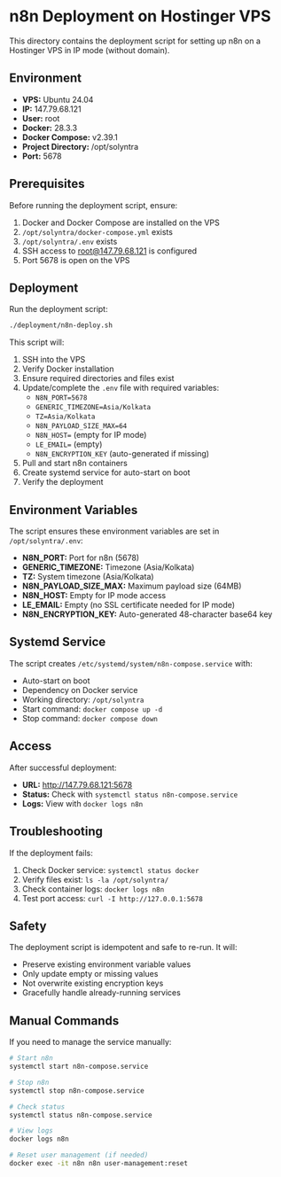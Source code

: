# n8n Deployment on Hostinger VPS

This directory contains the deployment script for setting up n8n on a Hostinger VPS in IP mode (without domain).

## Environment

- **VPS:** Ubuntu 24.04
- **IP:** 147.79.68.121
- **User:** root
- **Docker:** 28.3.3
- **Docker Compose:** v2.39.1
- **Project Directory:** /opt/solyntra
- **Port:** 5678

## Prerequisites

Before running the deployment script, ensure:

1. Docker and Docker Compose are installed on the VPS
2. `/opt/solyntra/docker-compose.yml` exists
3. `/opt/solyntra/.env` exists
4. SSH access to root@147.79.68.121 is configured
5. Port 5678 is open on the VPS

## Deployment

Run the deployment script:

```bash
./deployment/n8n-deploy.sh
```

This script will:

1. SSH into the VPS
2. Verify Docker installation
3. Ensure required directories and files exist
4. Update/complete the `.env` file with required variables:
   - `N8N_PORT=5678`
   - `GENERIC_TIMEZONE=Asia/Kolkata`
   - `TZ=Asia/Kolkata`
   - `N8N_PAYLOAD_SIZE_MAX=64`
   - `N8N_HOST=` (empty for IP mode)
   - `LE_EMAIL=` (empty)
   - `N8N_ENCRYPTION_KEY` (auto-generated if missing)
5. Pull and start n8n containers
6. Create systemd service for auto-start on boot
7. Verify the deployment

## Environment Variables

The script ensures these environment variables are set in `/opt/solyntra/.env`:

- **N8N_PORT:** Port for n8n (5678)
- **GENERIC_TIMEZONE:** Timezone (Asia/Kolkata)
- **TZ:** System timezone (Asia/Kolkata)
- **N8N_PAYLOAD_SIZE_MAX:** Maximum payload size (64MB)
- **N8N_HOST:** Empty for IP mode access
- **LE_EMAIL:** Empty (no SSL certificate needed for IP mode)
- **N8N_ENCRYPTION_KEY:** Auto-generated 48-character base64 key

## Systemd Service

The script creates `/etc/systemd/system/n8n-compose.service` with:

- Auto-start on boot
- Dependency on Docker service
- Working directory: `/opt/solyntra`
- Start command: `docker compose up -d`
- Stop command: `docker compose down`

## Access

After successful deployment:

- **URL:** http://147.79.68.121:5678
- **Status:** Check with `systemctl status n8n-compose.service`
- **Logs:** View with `docker logs n8n`

## Troubleshooting

If the deployment fails:

1. Check Docker service: `systemctl status docker`
2. Verify files exist: `ls -la /opt/solyntra/`
3. Check container logs: `docker logs n8n`
4. Test port access: `curl -I http://127.0.0.1:5678`

## Safety

The deployment script is idempotent and safe to re-run. It will:

- Preserve existing environment variable values
- Only update empty or missing values
- Not overwrite existing encryption keys
- Gracefully handle already-running services

## Manual Commands

If you need to manage the service manually:

```bash
# Start n8n
systemctl start n8n-compose.service

# Stop n8n  
systemctl stop n8n-compose.service

# Check status
systemctl status n8n-compose.service

# View logs
docker logs n8n

# Reset user management (if needed)
docker exec -it n8n n8n user-management:reset
```